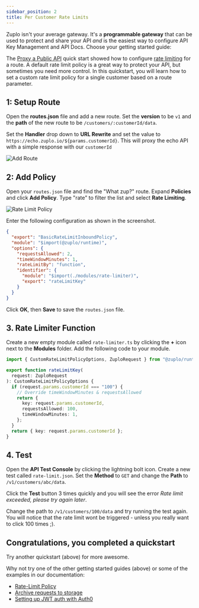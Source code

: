 ```yaml
---
sidebar_position: 2
title: Per Customer Rate Limits
---
```


Zuplo isn't your average gateway. It's a **programmable gateway** that can be
used to protect and share your API _and_ is the easiest way to configure API Key Management and API Docs. Choose your getting started guide:

<QuickstartPicker slug="quickstarts/per-customer-rate-limits" />

The [Proxy a Public API](./proxy-public-api.md) quick start showed how to configure [rate limiting](../policies/rate-limit-inbound.md) for a route. A default rate limit policy is a great way to protect your API, but sometimes you need more control. In this quickstart, you will learn how to set a custom rate limit policy for a single customer based on a route parameter.

## 1: Setup Route

Open the **routes.json** file and add a new route. Set the **version** to be `v1` and the **path** of the new route to be
`/customers/:customerId/data`.

Set the **Handler** drop down to **URL Rewrite** and set the value to `https://echo.zuplo.io/${params.customerId}`. This will proxy the echo API with a simple response with our `customerId`

![Add Route](../../static/media/quickstarts/per-customer-rate-limits/add-route.png)

## 2: Add Policy

Open your `routes.json` file and find the "What zup?" route. Expand **Policies** and click **Add Policy**. Type "rate" to filter the list and select **Rate Limiting**.

![Rate Limit Policy](../../static/media/quickstarts/per-customer-rate-limits/rate-limit-policy.png)

Enter the following configuration as shown in the screenshot.

```json
{
  "export": "BasicRateLimitInboundPolicy",
  "module": "$import(@zuplo/runtime)",
  "options": {
    "requestsAllowed": 2,
    "timeWindowMinutes": 1,
    "rateLimitBy": "function",
    "identifier": {
      "module": "$import(./modules/rate-limiter)",
      "export": "rateLimitKey"
    }
  }
}
```

Click **OK**, then **Save** to save the `routes.json` file.

## 3. Rate Limiter Function

Create a new empty module called `rate-limiter.ts` by clicking the **+** icon next to the **Modules** folder. Add the following code to your module.

```ts
import { CustomRateLimitPolicyOptions, ZuploRequest } from "@zuplo/runtime";

export function rateLimitKey(
  request: ZuploRequest
): CustomRateLimitPolicyOptions {
  if (request.params.customerId === "100") {
    // Override timeWindowMinutes & requestsAllowed
    return {
      key: request.params.customerId,
      requestsAllowed: 100,
      timeWindowMinutes: 1,
    };
  }
  return { key: request.params.customerId };
}
```

## 4. Test

Open the **API Test Console** by clicking the lightning bolt icon. Create a new test called `rate-limit.json`. Set the **Method** to `GET` and change the **Path** to `/v1/customers/abc/data`.

Click the **Test** button 3 times quickly and you will see the error _Rate limit exceeded, please try again later_.

Change the path to `/v1/customers/100/data` and try running the test again. You will notice that the rate limit wont be triggered - unless you really want to click 100 times ;).

## Congratulations, you completed a quickstart

Try another quickstart (above) for more awesome.

Why not try one of the other getting started guides (above) or some of the
examples in our documentation:

- [Rate-Limit Policy](../policies/rate-limit-inbound.md)
- [Archive requests to storage](/docs/examples/archiving-requests-to-storage)
- [Setting up JWT auth with Auth0](../policies/auth0-jwt-auth-inbound.md)
